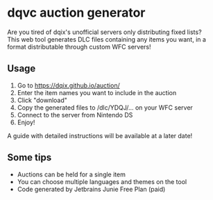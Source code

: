 # dqvc auction generator

Are you tired of dqix's unofficial servers only distributing fixed lists?  
This web tool generates DLC files containing any items you want, in a format distributable through custom WFC servers!  

## Usage

1. Go to https://dqix.github.io/auction/
2. Enter the item names you want to include in the auction
3. Click "download"
4. Copy the generated files to /dlc/YDQJ/... on your WFC server
5. Connect to the server from Nintendo DS
6. Enjoy!

A guide with detailed instructions will be available at a later date!  

## Some tips
- Auctions can be held for a single item
- You can choose multiple languages ​​and themes on the tool
- Code generated by Jetbrains Junie Free Plan (paid)
